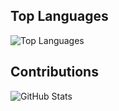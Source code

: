 
## Top Languages
![Top Languages](https://github-readme-stats.vercel.app/api/top-langs/?username=Seanmmajor&show_icons=true&theme=dracula)
## Contributions
![GitHub Stats](https://github-readme-stats.vercel.app/api?username=Seanmmajor&show_icons=true&show_icons=true&theme=dracula)


